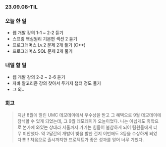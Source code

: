 ### 23.09.08-TIL
### 오늘 한 일
- 웹 개발 강의 1-1 ~ 2-2 듣기
- 스프링 핵심원리 기본편 섹션 2 듣기
- 프로그래머스 Lv.2 문제 2개 풀기 (C++)
- 프로그래머스 SQL 문제 2개 풀기 

### 내일 할 일
- 웹 개발 강의 2-2 ~ 2-6 듣기
- 자바 알고리즘 강의 찾아서 두가지 챕터 정도 풀기
- 그 외..

### 회고
> 지난 8월에 열린 UMC 데모데이에서 우수상을 받고 그 혜택으로 9월 데모데이에 참석할 수 있게 되었는데, 그 9월 데모데이가 오늘이었다. 나는 아쉽게도 휴학으로 본가에 와있는 상태라 서울까지 가기는 힘들어 불참하게 되어 팀원들에게 너무 미안했다.
> 약 2달간의 개발이 빛을 발한 건지 이번에도 3등을 수상하게 되었다!!!!!! 처음으로 출시까지한 프로젝트가 좋은 성과를 얻어 너무 기뻤다.
